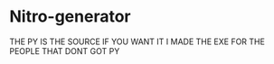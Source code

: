 # Nitro-generator
THE PY IS THE SOURCE IF YOU WANT IT I MADE THE EXE FOR THE PEOPLE THAT DONT GOT PY
